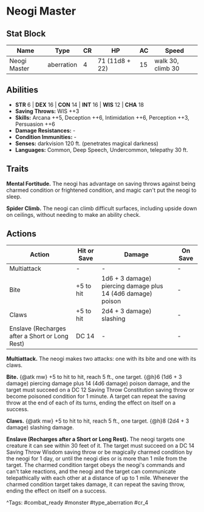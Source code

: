# Neogi Master

## Stat Block

| Name | Type | CR | HP | AC | Speed |
|------|------|----|----|----|-------|
| Neogi Master | aberration | 4 | 71 (11d8 + 22) | 15 | walk 30, climb 30 |

## Abilities

- **STR** 6 | **DEX** 16 | **CON** 14 | **INT** 16 | **WIS** 12 | **CHA** 18
- **Saving Throws:** WIS ++3  
- **Skills:** Arcana ++5, Deception ++6, Intimidation ++6, Perception ++3, Persuasion ++6  
- **Damage Resistances:** -  
- **Condition Immunities:** -  
- **Senses:** darkvision 120 ft. (penetrates magical darkness)  
- **Languages:** Common, Deep Speech, Undercommon, telepathy 30 ft.

## Traits

**Mental Fortitude.** The neogi has advantage on saving throws against being charmed condition or frightened condition, and magic can't put the neogi to sleep.

**Spider Climb.** The neogi can climb difficult surfaces, including upside down on ceilings, without needing to make an ability check.


## Actions

| Action | Hit or Save | Damage | On Save |
|--------|--------------|--------|----------|
| Multiattack | - | - | - |
| Bite | +5 to hit | 1d6 + 3 damage) piercing damage plus 14 (4d6 damage) poison | - |
| Claws | +5 to hit | 2d4 + 3 damage) slashing | - |
| Enslave (Recharges after a Short or Long Rest) | DC 14 | - | - |

**Multiattack.** The neogi makes two attacks: one with its bite and one with its claws.

**Bite.** {@atk mw} +5 to hit to hit, reach 5 ft., one target. {@h}6 (1d6 + 3 damage) piercing damage plus 14 (4d6 damage) poison damage, and the target must succeed on a DC 12 Saving Throw Constitution saving throw or become poisoned condition for 1 minute. A target can repeat the saving throw at the end of each of its turns, ending the effect on itself on a success.

**Claws.** {@atk mw} +5 to hit to hit, reach 5 ft., one target. {@h}8 (2d4 + 3 damage) slashing damage.

**Enslave (Recharges after a Short or Long Rest).** The neogi targets one creature it can see within 30 feet of it. The target must succeed on a DC 14 Saving Throw Wisdom saving throw or be magically charmed condition by the neogi for 1 day, or until the neogi dies or is more than 1 mile from the target. The charmed condition target obeys the neogi's commands and can't take reactions, and the neogi and the target can communicate telepathically with each other at a distance of up to 1 mile. Whenever the charmed condition target takes damage, it can repeat the saving throw, ending the effect on itself on a success.


^Tags: #combat_ready #monster #type_aberration #cr_4